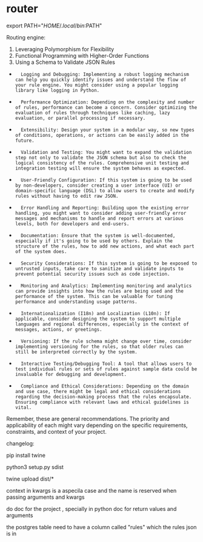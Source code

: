 # router

export PATH="$HOME/.local/bin:$PATH"

Routing engine:
1. Leveraging Polymorphism for Flexibility
2. Functional Programming with Higher-Order Functions
3. Using a Schema to Validate JSON Rules



* 		Logging and Debugging: Implementing a robust logging mechanism can help you quickly identify issues and understand the flow of your rule engine. You might consider using a popular logging library like logging in Python.
* 		Performance Optimization: Depending on the complexity and number of rules, performance can become a concern. Consider optimizing the evaluation of rules through techniques like caching, lazy evaluation, or parallel processing if necessary.
* 		Extensibility: Design your system in a modular way, so new types of conditions, operations, or actions can be easily added in the future.
* 		Validation and Testing: You might want to expand the validation step not only to validate the JSON schema but also to check the logical consistency of the rules. Comprehensive unit testing and integration testing will ensure the system behaves as expected.
* 		User-Friendly Configuration: If this system is going to be used by non-developers, consider creating a user interface (UI) or domain-specific language (DSL) to allow users to create and modify rules without having to edit raw JSON.
* 		Error Handling and Reporting: Building upon the existing error handling, you might want to consider adding user-friendly error messages and mechanisms to handle and report errors at various levels, both for developers and end-users.
* 		Documentation: Ensure that the system is well-documented, especially if it's going to be used by others. Explain the structure of the rules, how to add new actions, and what each part of the system does.
* 		Security Considerations: If this system is going to be exposed to untrusted inputs, take care to sanitize and validate inputs to prevent potential security issues such as code injection.
* 		Monitoring and Analytics: Implementing monitoring and analytics can provide insights into how the rules are being used and the performance of the system. This can be valuable for tuning performance and understanding usage patterns.
* 		Internationalization (I18n) and Localization (L10n): If applicable, consider designing the system to support multiple languages and regional differences, especially in the context of messages, actions, or greetings.
* 		Versioning: If the rule schema might change over time, consider implementing versioning for the rules, so that older rules can still be interpreted correctly by the system.
* 		Interactive Testing/Debugging Tool: A tool that allows users to test individual rules or sets of rules against sample data could be invaluable for debugging and development.
* 		Compliance and Ethical Considerations: Depending on the domain and use case, there might be legal and ethical considerations regarding the decision-making process that the rules encapsulate. Ensuring compliance with relevant laws and ethical guidelines is vital.
Remember, these are general recommendations. The priority and applicability of each might vary depending on the specific requirements, constraints, and context of your project.



changelog:


pip install twine


python3 setup.py sdist


twine upload dist/*


context in kwargs is a aspecila case and the name is reserved when passing arguments and kwargs


do doc for the project , specially in python doc for return values and arguments


the postgres table need to have a column called "rules" which the rules json is in